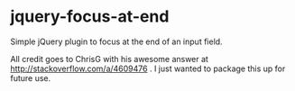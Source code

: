 jquery-focus-at-end
===================

Simple jQuery plugin to focus at the end of an input field.

All credit goes to ChrisG with his awesome answer at http://stackoverflow.com/a/4609476 .  I just wanted to package this up for future use.
